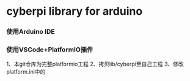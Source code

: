 # cyberpi library for arduino

### 使用Arduino IDE



### 使用VSCode+PlatformIO插件
1、本git仓库为完整platformio工程
2、拷贝lib/cyberpi至自己工程
3、修改platform.ini中的
